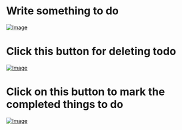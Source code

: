 # Write something to do

[![Image](https://i.hizliresim.com/j5xn86u.png)](https://hizliresim.com/j5xn86u)


# Click this button for deleting todo

[![Image](https://i.hizliresim.com/hbr3rkq.png)](https://hizliresim.com/hbr3rkq)

# Click on this button to mark the completed things to do

[![Image](https://i.hizliresim.com/dud9ngw.png)](https://hizliresim.com/dud9ngw)
